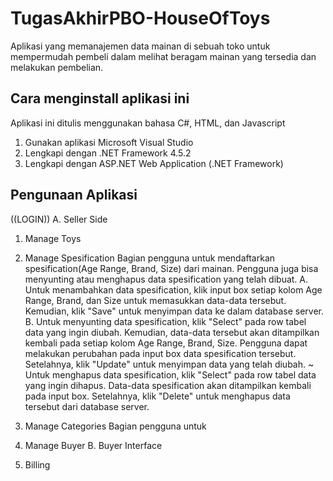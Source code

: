# TugasAkhirPBO-HouseOfToys
Aplikasi yang memanajemen data mainan di sebuah toko untuk mempermudah pembeli dalam melihat beragam mainan yang tersedia dan melakukan pembelian.

## Cara menginstall aplikasi ini
Aplikasi ini ditulis menggunakan bahasa C#, HTML, dan Javascript
1. Gunakan aplikasi Microsoft Visual Studio
2. Lengkapi dengan .NET Framework 4.5.2
3. Lengkapi dengan ASP.NET Web Application (.NET Framework)

## Pengunaan Aplikasi
((LOGIN))
A. Seller Side
   1. Manage Toys
      
   3. Manage Spesification
      Bagian pengguna untuk mendaftarkan spesification(Age Range, Brand, Size) dari 
mainan. Pengguna juga bisa menyunting atau menghapus data spesification yang telah dibuat.
A. Untuk menambahkan data spesification, klik input box setiap kolom Age Range, Brand, dan Size untuk memasukkan data-data tersebut. Kemudian, klik "Save" untuk menyimpan data ke dalam database server.
B. Untuk menyunting data spesification, klik "Select" pada row tabel data yang ingin diubah. Kemudian, data-data tersebut akan ditampilkan kembali pada setiap kolom Age Range, Brand, Size. Pengguna dapat melakukan perubahan pada input box data spesification tersebut. Setelahnya, klik "Update" untuk menyimpan data yang telah diubah.
      ~ Untuk menghapus data spesification, klik "Select" pada row tabel data yang ingin dihapus. Data-data spesification akan ditampilkan kembali pada input box. Setelahnya, klik "Delete" untuk menghapus data tersebut dari database server.
   5. Manage Categories
      Bagian pengguna untuk 
   7. Manage Buyer
B. Buyer Interface
   1. Billing

   
